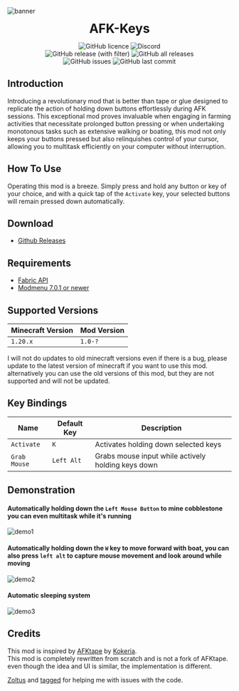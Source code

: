 ![banner](https://cdn.nat.gg/img/afkkeys-banner.png)

<div align="center">
<h1 style="margin: 0;font-weight: 700;font-family:-apple-system,BlinkMacSystemFont,Segoe UI,Helvetica,Arial,sans-serif,Apple Color Emoji,Segoe UI Emoji">AFK-Keys</h1>

![GitHub licence](https://img.shields.io/github/license/NATroutter/AFK-Keys?style=for-the-badge&logo=github)
![Discord](https://img.shields.io/discord/256776363892015115?style=for-the-badge&label=Discord&logo=discord)  
![GitHub release (with filter)](https://img.shields.io/github/v/release/NATroutter/AFK-Keys?style=for-the-badge&logo=github)
![GitHub all releases](https://img.shields.io/github/downloads/NATroutter/AFK-Keys/total?style=for-the-badge&logo=github)  
![GitHub issues](https://img.shields.io/github/issues/NATroutter/AFK-Keys?style=for-the-badge&logo=github)
![GitHub last commit](https://img.shields.io/github/last-commit/NATroutter/AFK-Keys?style=for-the-badge&logo=github)

</div>

## Introduction
Introducing a revolutionary mod that is better than tape or glue designed to replicate the action of holding down buttons effortlessly during AFK sessions. This exceptional mod proves invaluable when engaging in farming activities that necessitate prolonged button pressing or when undertaking monotonous tasks such as extensive walking or boating, this mod not only keeps your buttons pressed but also relinquishes control of your cursor, allowing you to multitask efficiently on your computer without interruption.

## How To Use
Operating this mod is a breeze. Simply press and hold any button or key of your choice, and with a quick tap of the `Activate` key, your selected buttons will remain pressed down automatically.

## Download
- [Github Releases](https://github.com/NATroutter/AFK-Keys/releases)


## Requirements
- [Fabric API](https://www.curseforge.com/minecraft/mc-mods/fabric-api)
- [Modmenu 7.0.1 or newer](https://www.curseforge.com/minecraft/mc-mods/modmenu)

## Supported Versions
| Minecraft Version | Mod Version | 
|-------------------|-------------|
| `1.20.x`          | `1.0-?`     |

I will not do updates to old minecraft versions even if there is a bug, please update to the latest version of minecraft if you want to use this mod. alternatively you can use the old versions of this mod, but they are not supported and will not be updated.


## Key Bindings
| Name         | Default Key | Description                                        |
|--------------|-------------|----------------------------------------------------|
| `Activate`   | `K`         | Activates holding down selected keys               |
| `Grab Mouse` | `Left Alt`  | Grabs mouse input while actively holding keys down |

## Demonstration
#### Automatically holding down the `Left Mouse Button` to mine cobblestone you can even multitask while it's running
![demo1](https://cdn.nat.gg/img/afk-keys_demo1.gif)

#### Automatically holding down the `W` key to move forward with boat, you can also press `left alt` to capture mouse movement and look around while moving
![demo2](https://cdn.nat.gg/img/afk-keys_demo2.gif)

#### Automatic sleeping system
![demo3](https://cdn.nat.gg/img/afk-keys_demo3.gif)

## Credits
This mod is inspired by [AFKtape](https://www.curseforge.com/minecraft/mc-mods/afktape) by [Kokeria](https://www.curseforge.com/members/kokeria/projects).  
This mod is completely rewritten from scratch and is not a fork of AFKtape. even though the idea and UI is similar, the implementation is different.

[Zoltus](https://github.com/Zoltus) and [tagged](https://github.com/erebuste) for helping me with issues with the code.
